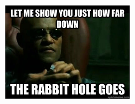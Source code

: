 ![alt text](https://github.com/RU09342/lab-2-blinking-leds-TruFord/blob/master/New%20folder/Squirtle/white%20rabbit/New%20folder/f3285173703b1c3121fab7476624797e243b25ca0bfa80bfb3a6e27bfe45e81e.jpg)
